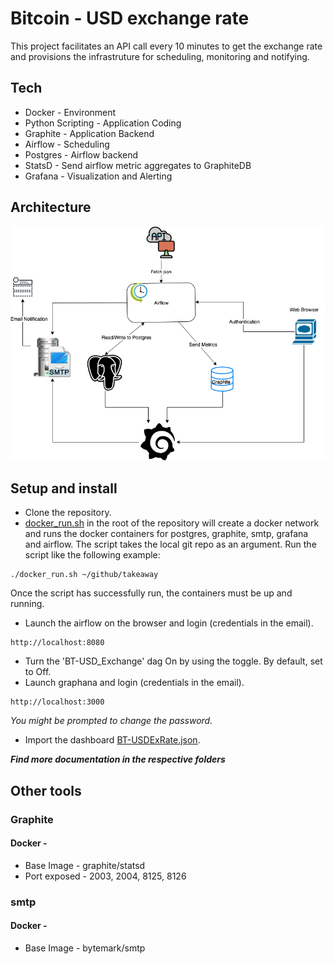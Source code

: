 # Bitcoin - USD exchange rate
This project facilitates an API call every 10 minutes to get the exchange rate and provisions the infrastruture for scheduling, monitoring and notifying.
## Tech
* Docker - Environment
* Python Scripting - Application Coding
* Graphite - Application Backend
* Airflow - Scheduling
* Postgres - Airflow backend
* StatsD - Send airflow metric aggregates to GraphiteDB
* Grafana - Visualization and Alerting
## Architecture
![image](https://github.com/shubhiguptaa/takeaway/blob/master/Architecture.png)
## Setup and install
* Clone the repository.
* [docker_run.sh](https://github.com/shubhiguptaa/takeaway/blob/master/docker_run.sh) in the root of the repository will create a docker network and runs the docker containers for postgres, graphite, smtp, grafana and airflow.
The script takes the local git repo as an argument. Run the script like the following example:
```
./docker_run.sh ~/github/takeaway
```
Once the script has successfully run, the containers must be up and running.
* Launch the airflow on the browser and login (credentials in the email).
```
http://localhost:8080
```
* Turn the 'BT-USD_Exchange' dag On by using the toggle. By default, set to Off.
* Launch graphana and login (credentials in the email).
```
http://localhost:3000
```
 *You might be prompted to change the password.*
* Import the dashboard [BT-USDExRate.json](https://github.com/shubhiguptaa/takeaway/blob/master/grafana/dashboard/BT-USDExRate.json). 


**_Find more documentation in the respective folders_**

## Other tools
### Graphite
#### Docker -
- Base Image - graphite/statsd
- Port exposed - 2003, 2004, 8125, 8126
### smtp
#### Docker -
- Base Image - bytemark/smtp




